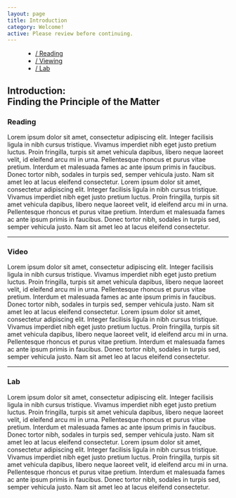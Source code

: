 ```yaml
---
layout: page
title: Introduction
category: Welcome!
active: Please review before continuing.
---
```

<menu id="sticky-navigation" class="sticky">
  <ul class="intro">
    <i class="fas fa-map-marker-alt nav-marker"></i>
    <li><a href="#section1" class="scroll">/ Reading</a></li>
    <li><a href="#section2" class="scroll">/ Viewing</a></li>
    <li><a href="#section3" class="scroll">/ Lab</a></li>
  </ul>
</menu>

## Introduction:<br />Finding the Principle of the Matter

<span class="anchor" id="section1"></span>
<div class="section">
  <h3> Reading </h3>
  <p>Lorem ipsum dolor sit amet, consectetur adipiscing elit. Integer facilisis ligula in nibh cursus tristique. Vivamus imperdiet nibh eget justo pretium luctus. Proin fringilla, turpis sit amet vehicula dapibus, libero neque laoreet velit, id eleifend arcu mi in urna. Pellentesque rhoncus et purus vitae pretium. Interdum et malesuada fames ac ante ipsum primis in faucibus. Donec tortor nibh, sodales in turpis sed, semper vehicula justo. Nam sit amet leo at lacus eleifend consectetur. Lorem ipsum dolor sit amet, consectetur adipiscing elit. Integer facilisis ligula in nibh cursus tristique. Vivamus imperdiet nibh eget justo pretium luctus. Proin fringilla, turpis sit amet vehicula dapibus, libero neque laoreet velit, id eleifend arcu mi in urna. Pellentesque rhoncus et purus vitae pretium. Interdum et malesuada fames ac ante ipsum primis in faucibus. Donec tortor nibh, sodales in turpis sed, semper vehicula justo. Nam sit amet leo at lacus eleifend consectetur.</p>
</div>

<hr>

<span class="anchor" id="section2"></span>
<div class="section">
  <h3> Video </h3>
  <p>Lorem ipsum dolor sit amet, consectetur adipiscing elit. Integer facilisis ligula in nibh cursus tristique. Vivamus imperdiet nibh eget justo pretium luctus. Proin fringilla, turpis sit amet vehicula dapibus, libero neque laoreet velit, id eleifend arcu mi in urna. Pellentesque rhoncus et purus vitae pretium. Interdum et malesuada fames ac ante ipsum primis in faucibus. Donec tortor nibh, sodales in turpis sed, semper vehicula justo. Nam sit amet leo at lacus eleifend consectetur. Lorem ipsum dolor sit amet, consectetur adipiscing elit. Integer facilisis ligula in nibh cursus tristique. Vivamus imperdiet nibh eget justo pretium luctus. Proin fringilla, turpis sit amet vehicula dapibus, libero neque laoreet velit, id eleifend arcu mi in urna. Pellentesque rhoncus et purus vitae pretium. Interdum et malesuada fames ac ante ipsum primis in faucibus. Donec tortor nibh, sodales in turpis sed, semper vehicula justo. Nam sit amet leo at lacus eleifend consectetur.</p>
</div>

<hr>

<span class="anchor" id="section3"></span>
<div class="section">
  <h3> Lab </h3>
  <p>Lorem ipsum dolor sit amet, consectetur adipiscing elit. Integer facilisis ligula in nibh cursus tristique. Vivamus imperdiet nibh eget justo pretium luctus. Proin fringilla, turpis sit amet vehicula dapibus, libero neque laoreet velit, id eleifend arcu mi in urna. Pellentesque rhoncus et purus vitae pretium. Interdum et malesuada fames ac ante ipsum primis in faucibus. Donec tortor nibh, sodales in turpis sed, semper vehicula justo. Nam sit amet leo at lacus eleifend consectetur. Lorem ipsum dolor sit amet, consectetur adipiscing elit. Integer facilisis ligula in nibh cursus tristique. Vivamus imperdiet nibh eget justo pretium luctus. Proin fringilla, turpis sit amet vehicula dapibus, libero neque laoreet velit, id eleifend arcu mi in urna. Pellentesque rhoncus et purus vitae pretium. Interdum et malesuada fames ac ante ipsum primis in faucibus. Donec tortor nibh, sodales in turpis sed, semper vehicula justo. Nam sit amet leo at lacus eleifend consectetur.</p>
</div>
